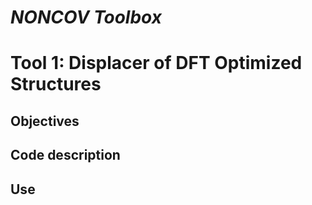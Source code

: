 # *NONCOV Toolbox*
# Tool 1: Displacer of DFT Optimized Structures

## Objectives


## Code description


## Use
